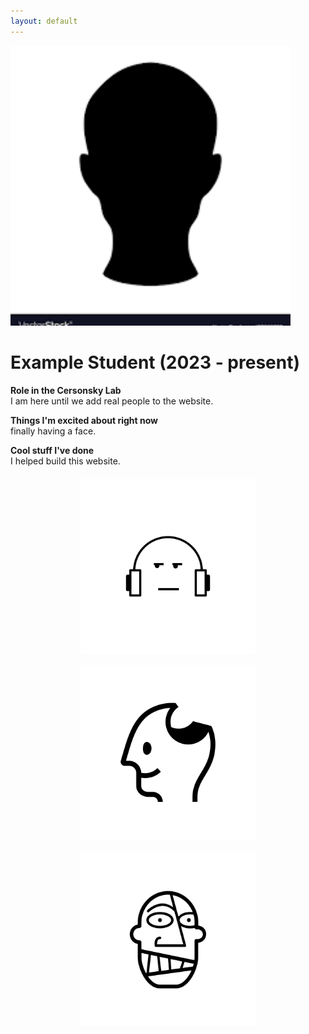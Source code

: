 ```yaml
---
layout: default
---
```


<head>
<style>
.profile-container {
 display: flex;
 flex-direction: row;
 flex-wrap: wrap;
 justify-content: center;
 align-items: center;
 gap: 15px 15px;
 max-width: 100%;
 margin-left: auto;
 margin-right: auto;
 margin-top: 20px;
 margin-bottom: 20px;
}
.extra {
 object-fit: cover;
 text-align: center;
 max-width: 20em;
 max-height: 24em;
}
.profile {
 width: 32em;
 height: 32em;
 object-fit: cover;
}

@media print, screen and (max-width: 720px) {
 .profile {
  width: 100%;
 }
}

</style>
</head>

<!-- Replace `example_student` with your name -->
<img src="/assets/img/example_student.png" alt="Placeholder Image" class="center profile">

<!-- Replace `Example Student` with your name and include your start date-->
# **Example Student (2023 - present)**

<!-- Choose your title -- feel free to be professionally silly -->
**Role in the Cersonsky Lab**\
I am here until we add real people to the website.

<!-- Name at least one research topic amongst this list -->
**Things I'm excited about right now**\
finally having a face.

<!-- Ultimately, we'll use this section to
     include papers and talks, and contributions
     But for now put whatever you want -->
**Cool stuff I've done**\
I helped build this website.


<!-- If you have photos you would like to exhibit,
     save them as `/assets/member_images/your_name_photo_#.png`
     and replace example_student below -->

<div class="profile-container">
<div>
<img src='/assets/img/example_student_1.png' class="extra"> 
</div>
<div>
<img src='/assets/img/example_student_2.png' class="extra">
</div>
<div>
<img src='/assets/img/example_student_3.png' class="extra">
</div>
</div>
